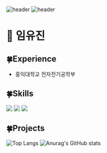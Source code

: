 ![header](https://capsule-render.vercel.app/api?type=venom&color=auto&height=150&section=header&text=Profile&fontSize=90&animation=fadeIn)
![header](https://capsule-render.vercel.app/api?type=waving&color=auto&text=&animation=twinkling&height=80)
# 🍳 임유진

## 🍀Experience
- 홍익대학교 전자전기공학부

## 🍀Skills
<img src="https://img.shields.io/badge/Python-3776AB?style=plastic&logo=Python">
<img src="https://img.shields.io/badge/C-A8B9CC?style=plastic&logo=C">
<img src="https://img.shields.io/badge/Java-007396?style=plastic&logo=OpenJDK&logoColor=white"/>

## 🍀Projects



![Top Langs](https://github-readme-stats.vercel.app/api/top-langs/?username=anuraghazra&layout=compact)
![Anurag's GitHub stats](https://github-readme-stats.vercel.app/api?username=imewuzin&show_icons=true&theme=radical)
